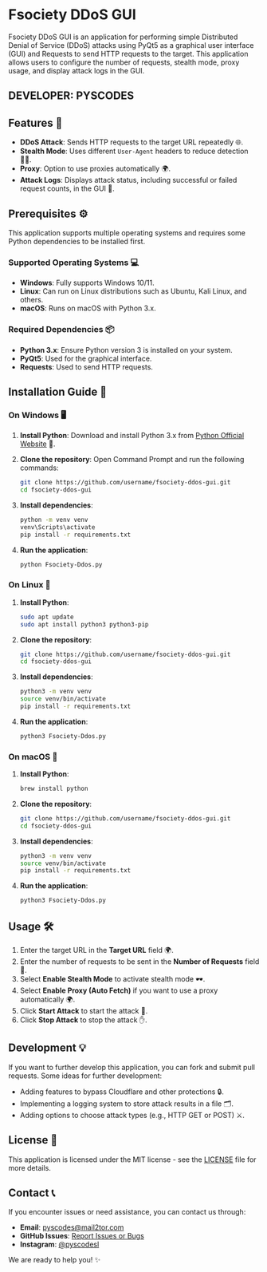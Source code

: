 # Fsociety DDoS GUI

Fsociety DDoS GUI is an application for performing simple Distributed Denial of Service (DDoS) attacks using PyQt5 as a graphical user interface (GUI) and Requests to send HTTP requests to the target. This application allows users to configure the number of requests, stealth mode, proxy usage, and display attack logs in the GUI.

## DEVELOPER: PYSCODES

## Features 🚀

- **DDoS Attack**: Sends HTTP requests to the target URL repeatedly 🌐.
- **Stealth Mode**: Uses different `User-Agent` headers to reduce detection 🕵️‍♂️.
- **Proxy**: Option to use proxies automatically 🌍.
- **Attack Logs**: Displays attack status, including successful or failed request counts, in the GUI 📜.

## Prerequisites ⚙️

This application supports multiple operating systems and requires some Python dependencies to be installed first.

### Supported Operating Systems 💻

- **Windows**: Fully supports Windows 10/11.
- **Linux**: Can run on Linux distributions such as Ubuntu, Kali Linux, and others.
- **macOS**: Runs on macOS with Python 3.x.

### Required Dependencies 📦

- **Python 3.x**: Ensure Python version 3 is installed on your system.
- **PyQt5**: Used for the graphical interface.
- **Requests**: Used to send HTTP requests.

## Installation Guide 🔧

### On Windows 🖥️

1. **Install Python**:
   Download and install Python 3.x from [Python Official Website](https://www.python.org/downloads/) 🐍.
   
2. **Clone the repository**:
   Open Command Prompt and run the following commands:
   
   ```bash
   git clone https://github.com/username/fsociety-ddos-gui.git
   cd fsociety-ddos-gui
   ```

3. **Install dependencies**:
   
   ```bash
   python -m venv venv
   venv\Scripts\activate
   pip install -r requirements.txt
   ```

4. **Run the application**:
   
   ```bash
   python Fsociety-Ddos.py
   ```

### On Linux 🐧

1. **Install Python**:
   
   ```bash
   sudo apt update
   sudo apt install python3 python3-pip
   ```

2. **Clone the repository**:
   
   ```bash
   git clone https://github.com/username/fsociety-ddos-gui.git
   cd fsociety-ddos-gui
   ```

3. **Install dependencies**:
   
   ```bash
   python3 -m venv venv
   source venv/bin/activate
   pip install -r requirements.txt
   ```

4. **Run the application**:
   
   ```bash
   python3 Fsociety-Ddos.py
   ```

### On macOS 🍏

1. **Install Python**:
   
   ```bash
   brew install python
   ```

2. **Clone the repository**:
   
   ```bash
   git clone https://github.com/username/fsociety-ddos-gui.git
   cd fsociety-ddos-gui
   ```

3. **Install dependencies**:
   
   ```bash
   python3 -m venv venv
   source venv/bin/activate
   pip install -r requirements.txt
   ```

4. **Run the application**:
   
   ```bash
   python3 Fsociety-Ddos.py
   ```

## Usage 🛠️

1. Enter the target URL in the **Target URL** field 🌍.
2. Enter the number of requests to be sent in the **Number of Requests** field 🔢.
3. Select **Enable Stealth Mode** to activate stealth mode 🕶️.
4. Select **Enable Proxy (Auto Fetch)** if you want to use a proxy automatically 🌍.
5. Click **Start Attack** to start the attack 🚀.
6. Click **Stop Attack** to stop the attack ✋.

## Development 💡

If you want to further develop this application, you can fork and submit pull requests. Some ideas for further development:
- Adding features to bypass Cloudflare and other protections 🔒.
- Implementing a logging system to store attack results in a file 🗂️.
- Adding options to choose attack types (e.g., HTTP GET or POST) ⚔️.

## License 📝

This application is licensed under the MIT license - see the [LICENSE](LICENSE) file for more details.

## **Contact** 📞

If you encounter issues or need assistance, you can contact us through:

- **Email**: [pyscodes@mail2tor.com](mailto:pyscodes@mail2tor.com)
- **GitHub Issues**: [Report Issues or Bugs](https://github.com/username/fsociety-ddos-gui/issues)
- **Instagram**: [@pyscodesl](https://instagram.com/pyscodes)

We are ready to help you! ✨
